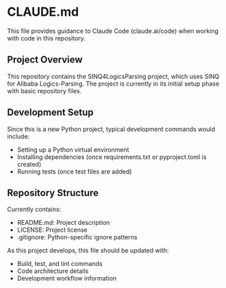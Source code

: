 # CLAUDE.md

This file provides guidance to Claude Code (claude.ai/code) when working with code in this repository.

## Project Overview

This repository contains the SINQ4LogicsParsing project, which uses SINQ for Alibaba Logics-Parsing. The project is currently in its initial setup phase with basic repository files.

## Development Setup

Since this is a new Python project, typical development commands would include:
- Setting up a Python virtual environment
- Installing dependencies (once requirements.txt or pyproject.toml is created)
- Running tests (once test files are added)

## Repository Structure

Currently contains:
- README.md: Project description
- LICENSE: Project license
- .gitignore: Python-specific ignore patterns

As this project develops, this file should be updated with:
- Build, test, and lint commands
- Code architecture details
- Development workflow information